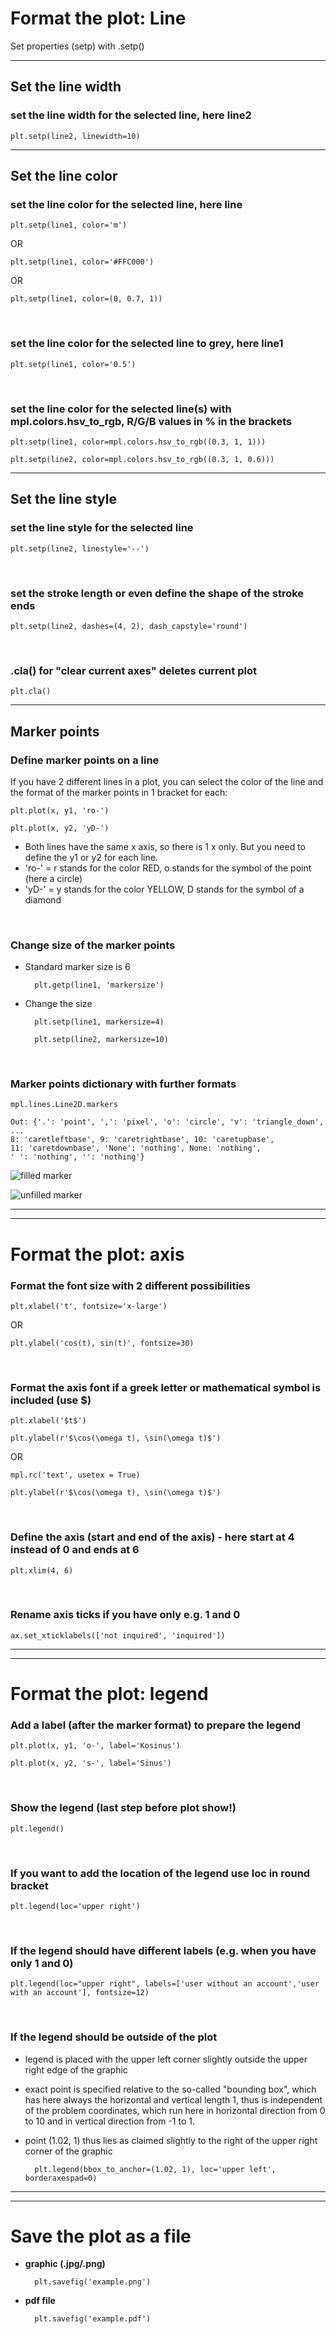 # __Format the plot: Line__

Set properties (setp) with .setp()

---

## __Set the line width__  

### __set the line width for the selected line, here line2__

    plt.setp(line2, linewidth=10)

---

## __Set the line color__

### __set the line color for the selected line, here line__

    plt.setp(line1, color='m')

OR

    plt.setp(line1, color='#FFC000')

OR

    plt.setp(line1, color=(0, 0.7, 1))

<br />

### __set the line color for the selected line to grey, here line1__

    plt.setp(line1, color='0.5')

<br />

### __set the line color for the selected line(s) with mpl.colors.hsv_to_rgb, R/G/B values in % in the brackets__

    plt.setp(line1, color=mpl.colors.hsv_to_rgb((0.3, 1, 1)))

    plt.setp(line2, color=mpl.colors.hsv_to_rgb((0.3, 1, 0.6)))

---

## __Set the line style__

### __set the line style for the selected line__

    plt.setp(line2, linestyle='--')

<br />

### __set the stroke length or even define the shape of the stroke ends__

    plt.setp(line2, dashes=(4, 2), dash_capstyle='round')

<br />

### __.cla() for "clear current axes" deletes current plot__

    plt.cla()

---

## __Marker points__

### __Define marker points on a line__

If you have 2 different lines in a plot, you can select the color of the line and the format of the marker points in 1 bracket for each:

    plt.plot(x, y1, 'ro-')

    plt.plot(x, y2, 'yD-')

* Both lines have the same x axis, so there is 1 x only. But you need to define the y1 or y2 for each line.
* 'ro-' = r stands for the color RED, o stands for the symbol of the point (here a circle)
* 'yD-' = y stands for the color YELLOW, D stands for the symbol of a diamond

<br />

### __Change size of the marker points__

* Standard marker size is 6
        
        plt.getp(line1, 'markersize')

* Change the size

        plt.setp(line1, markersize=4)

        plt.setp(line2, markersize=10)

<br />

### __Marker points dictionary with further formats__

    mpl.lines.Line2D.markers

    Out: {'.': 'point', ',': 'pixel', 'o': 'circle', 'v': 'triangle_down',
    ...
    8: 'caretleftbase', 9: 'caretrightbase', 10: 'caretupbase',
    11: 'caretdownbase', 'None': 'nothing', None: 'nothing',
    ' ': 'nothing', '': 'nothing'}


![filled marker](https://github.com/IronMan2483/All_About_Basics/blob/main/Images/matplotlib_filled_marker.png)

![unfilled marker](https://github.com/IronMan2483/All_About_Basics/blob/main/Images/matplotlib_unfilled_marker.png)

---
---

# __Format the plot: axis__

### __Format the font size with 2 different possibilities__

    plt.xlabel('t', fontsize='x-large')

OR

    plt.ylabel('cos(t), sin(t)', fontsize=30)

<br />

### __Format the axis font if a greek letter or mathematical symbol is included (use $)__

    plt.xlabel('$t$')

    plt.ylabel(r'$\cos(\omega t), \sin(\omega t)$')
OR

    mpl.rc('text', usetex = True)

    plt.ylabel(r'$\cos(\omega t), \sin(\omega t)$')

<br />

### __Define the axis (start and end of the axis) - here start at 4 instead of 0 and ends at 6__
    
    plt.xlim(4, 6)
    
<br />

### __Rename axis ticks if you have only e.g. 1 and 0__

    ax.set_xticklabels(['not inquired', 'inquired'])

---
---

# __Format the plot: legend__

### __Add a label (after the marker format) to prepare the legend__

    plt.plot(x, y1, 'o-', label='Kosinus')

    plt.plot(x, y2, 's-', label='Sinus')

<br />

### __Show the legend (last step before plot show!)__

    plt.legend()

<br />

### __If you want to add the location of the legend use loc in round bracket__

    plt.legend(loc='upper right')

<br />

### __If the legend should have different labels (e.g. when you have only 1 and 0)__

    plt.legend(loc="upper right", labels=['user without an account','user with an account'], fontsize=12)

<br />

### __If the legend should be outside of the plot__

* legend is placed with the upper left corner slightly outside the upper right edge of the graphic
* exact point is specified relative to the so-called "bounding box", which has here always the horizontal and vertical length 1, thus is independent of the problem coordinates, which run here in horizontal direction from 0 to 10 and in vertical direction from -1 to 1.
* point (1.02, 1) thus lies as claimed slightly to the right of the upper right corner of the graphic 

        plt.legend(bbox_to_anchor=(1.02, 1), loc='upper left', borderaxespad=0)

---
---

# __Save the plot as a file__

* __graphic (.jpg/.png)__

        plt.savefig('example.png')


* __pdf file__

        plt.savefig('example.pdf')
